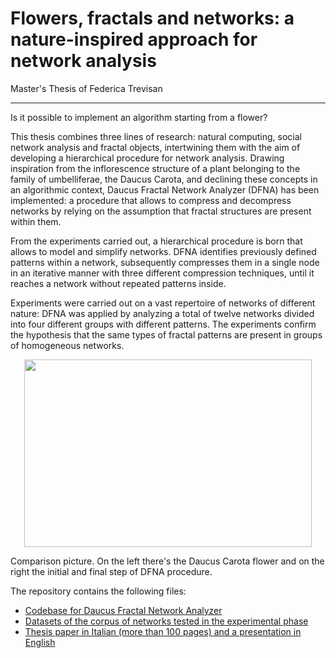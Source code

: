 # Flowers, fractals and networks: a nature-inspired approach for network analysis
Master's Thesis of Federica Trevisan
***

Is it possible to implement an algorithm starting from a flower?

This thesis combines three lines of research: natural computing, social network analysis and fractal objects, intertwining them with the aim of developing a hierarchical procedure for network analysis. Drawing inspiration from the inflorescence structure of a plant belonging to the family of umbelliferae, the Daucus Carota, and declining these concepts in an algorithmic context, Daucus Fractal Network Analyzer (DFNA) has been implemented: a procedure that allows to compress and decompress networks by relying on the assumption that fractal structures are present within them.

From the experiments carried out, a hierarchical procedure is born that allows to model and simplify networks. DFNA identifies previously defined patterns within a network, subsequently compresses them in a single node in an iterative manner with three different compression techniques, until it reaches a network without repeated patterns inside.

Experiments were carried out on a vast repertoire of networks of different nature: DFNA was applied by analyzing a total of twelve networks divided into four different groups with different patterns. The experiments confirm the hypothesis that the same types of fractal patterns are present in groups of homogeneous networks.
<p align="center">
  <img width="460" height="300" src="https://user-images.githubusercontent.com/17218213/123143135-82b55880-d45a-11eb-94d6-4670e63eb552.png">
  <figcaption>Comparison picture. On the left there's the Daucus Carota flower and on the right the initial and final step of DFNA procedure.</figcaption>
</p>

The repository contains the following files:
- [Codebase for Daucus Fractal Network Analyzer](https://github.com/kdd-lab/2020_Trevisan/tree/master/code/notebook)
- [Datasets of the corpus of networks tested in the experimental phase](https://github.com/kdd-lab/2020_Trevisan/tree/master/datasets)
- [Thesis paper in Italian (more than 100 pages) and a presentation in English](https://github.com/kdd-lab/2020_Trevisan/tree/master/thesis)

